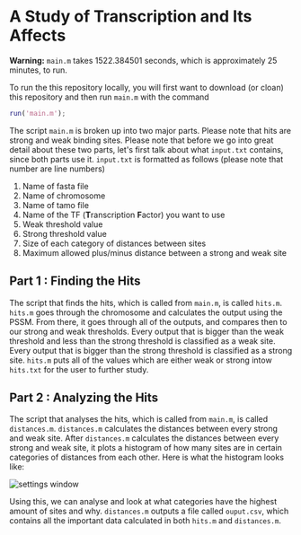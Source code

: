 # A Study of Transcription and Its Affects

**Warning:** `main.m` takes 1522.384501 seconds, which is approximately 25 minutes, to run.

To run the this repository locally, you will first want to download (or cloan) this repository and then run `main.m` with the command

```matlab
run('main.m');
```

The script `main.m` is broken up into two major parts. Please note that hits are strong and weak binding sites. Please note that before we go into great detail about these two parts, let's first talk about what `input.txt` contains, since both parts use it. `input.txt` is formatted as follows (please note that number are line numbers)

1. Name of fasta file
2. Name of chromosome
3. Name of tamo file
4. Name of the TF (**T**ranscription **F**actor) you want to use
5. Weak threshold value
6. Strong threshold value
7. Size of each category of distances between sites
8. Maximum allowed plus/minus distance between a strong and weak site

## Part 1 : Finding the Hits
The script that finds the hits, which is called from `main.m`, is called `hits.m`. `hits.m` goes through the chromosome and calculates the output using the PSSM. From there, it goes through all of the outputs, and compares then to our strong and weak thresholds. Every output that is bigger than the weak threshold and less than the strong threshold is classified as a weak site. Every output that is bigger than the strong threshold is classified as a strong site. `hits.m` puts all of the values which are either weak or strong intow `hits.txt` for the user to further study.

## Part 2 : Analyzing the Hits
The script that analyses the hits, which is called from `main.m`, is called `distances.m`. `distances.m` calculates the distances between every strong and weak site. After `distances.m` calculates the distances between every strong and weak site, it plots a histogram of how many sites are in certain categories of distances from each other. Here is what the histogram looks like:

![settings window](https://github.com/JohnLetey/A-Study-of-Transcription-and-Its-Affects/blob/master/histogram.png?raw=true)

Using this, we can analyse and look at what categories have the highest amount of sites and why. `distances.m` outputs a file called `ouput.csv`, which contains all the important data calculated in both `hits.m` and `distances.m`.